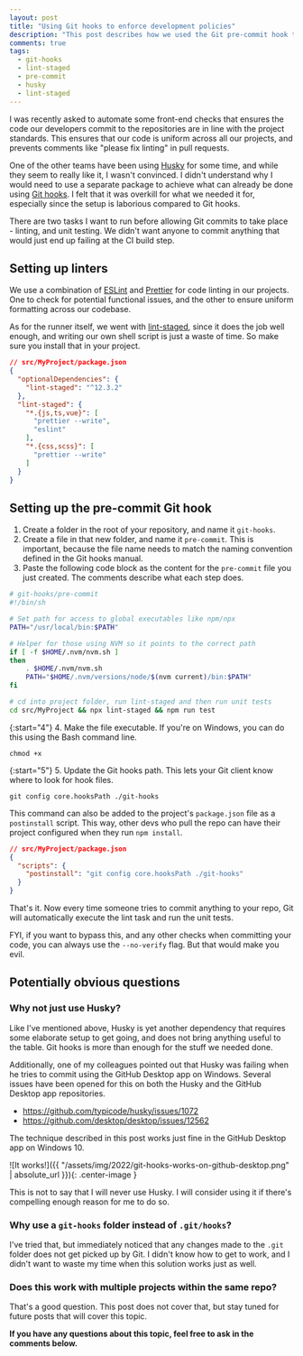 ```yaml
---
layout: post
title: "Using Git hooks to enforce development policies"
description: "This post describes how we used the Git pre-commit hook to enforce development policies, such as linting and testing."
comments: true
tags:
  - git-hooks
  - lint-staged
  - pre-commit
  - husky
  - lint-staged
---
```


I was recently asked to automate some front-end checks that ensures the code our developers commit to the repositories are in line with the project standards. This ensures that our code is uniform across all our projects, and prevents comments like "please fix linting" in pull requests.

One of the other teams have been using [Husky](https://github.com/typicode/husky) for some time, and while they seem to really like it, I wasn't convinced. I didn't understand why I would need to use a separate package to achieve what can already be done using [Git hooks](https://git-scm.com/docs/githooks). I felt that it was overkill for what we needed it for, especially since the setup is laborious compared to Git hooks.

There are two tasks I want to run before allowing Git commits to take place - linting, and unit testing. We didn't want anyone to commit anything that would just end up failing at the CI build step.

<!--more-->

## Setting up linters

We use a combination of [ESLint](https://eslint.org/) and [Prettier](https://prettier.io/) for code linting in our projects. One to check for potential functional issues, and the other to ensure uniform formatting across our codebase.

As for the runner itself, we went with [lint-staged](https://github.com/okonet/lint-staged), since it does the job well enough, and writing our own shell script is just a waste of time. So make sure you install that in your project.

```json
// src/MyProject/package.json
{
  "optionalDependencies": {
    "lint-staged": "^12.3.2"
  },
  "lint-staged": {
    "*.{js,ts,vue}": [
      "prettier --write",
      "eslint"
    ],
    "*.{css,scss}": [
      "prettier --write"
    ]
  }
}
```

## Setting up the pre-commit Git hook

1. Create a folder in the root of your repository, and name it `git-hooks`.
2. Create a file in that new folder, and name it `pre-commit`. This is important, because the file name needs to match the naming convention defined in the Git hooks manual.
3. Paste the following code block as the content for the `pre-commit` file you just created. The comments describe what each step does.

```sh
# git-hooks/pre-commit
#!/bin/sh

# Set path for access to global executables like npm/npx
PATH="/usr/local/bin:$PATH"

# Helper for those using NVM so it points to the correct path
if [ -f $HOME/.nvm/nvm.sh ]
then
    . $HOME/.nvm/nvm.sh
    PATH="$HOME/.nvm/versions/node/$(nvm current)/bin:$PATH"
fi

# cd into project folder, run lint-staged and then run unit tests
cd src/MyProject && npx lint-staged && npm run test
```

{:start="4"}
4. Make the file executable. If you're on Windows, you can do this using the Bash command line.

```
chmod +x
```

{:start="5"}
5. Update the Git hooks path. This lets your Git client know where to look for hook files.

```
git config core.hooksPath ./git-hooks
```

This command can also be added to the project's `package.json` file as a `postinstall` script. This way, other devs who pull the repo can have their project configured when they run `npm install`.

```json
// src/MyProject/package.json
{
  "scripts": {
    "postinstall": "git config core.hooksPath ./git-hooks"
  }
}
```

That's it. Now every time someone tries to commit anything to your repo, Git will automatically execute the lint task and run the unit tests.

FYI, if you want to bypass this, and any other checks when committing your code, you can always use the `--no-verify` flag. But that would make you evil.

## Potentially obvious questions

### Why not just use Husky?

Like I've mentioned above, Husky is yet another dependency that requires some elaborate setup to get going, and does not bring anything useful to the table. Git hooks is more than enough for the stuff we needed done.

Additionally, one of my colleagues pointed out that Husky was failing when he tries to commit using the GitHub Desktop app on Windows. Several issues have been opened for this on both the Husky and the GitHub Desktop app repositories.

- https://github.com/typicode/husky/issues/1072
- https://github.com/desktop/desktop/issues/12562

The technique described in this post works just fine in the GitHub Desktop app on Windows 10.

![It works!]({{ "/assets/img/2022/git-hooks-works-on-github-desktop.png" | absolute_url }}){: .center-image }

This is not to say that I will never use Husky. I will consider using it if there's compelling enough reason for me to do so.

### Why use a `git-hooks` folder instead of `.git/hooks`?

I've tried that, but immediately noticed that any changes made to the `.git` folder does not get picked up by Git. I didn't know how to get to work, and I didn't want to waste my time when this solution works just as well.

### Does this work with multiple projects within the same repo?

That's a good question. This post does not cover that, but stay tuned for future posts that will cover this topic.

**If you have any questions about this topic, feel free to ask in the comments below.**